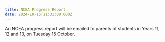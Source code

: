 ```yaml
---
title: NCEA Progress Report
date: 2024-10-15T11:31:00.000Z
---
```

An NCEA progress report will be emailed to parents of students in Years 11, 12 and 13, on
Tuesday 15 October.
